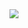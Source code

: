 <a href="https://portal.azure.com/#create/Microsoft.Template/uri/https%3A%2F%2Fraw.githubusercontent.com%2Fwadstromtech%2Fsentinel%2Fmaster%2FPlaybooks%2FRecordedFuture%2FtiIndicators%2FDomain%20TI%2FDomainDefault%2FBatching%2Ftemplate.json" target="_blank">
    <img src="https://aka.ms/deploytoazurebutton""/>
</a>
